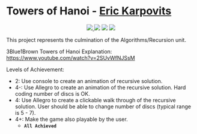 # Towers of Hanoi - [Eric Karpovits](https://github.com/EricKarpovits)

<p align="center">
  <a href="https://github.com/EricKarpovits/">
         <img src="https://img.shields.io/badge/developer-EricKarpovits-blue?style=flat-square&logo=github">
  </a> 
  <img src="https://img.shields.io/badge/version-1.2.2-brightgreen?style=flat-square&color=2bbc8a"> <img src="https://img.shields.io/badge/build-passed-brightgreen?style=flat-square"> <img src="https://img.shields.io/badge/made%20with-C++-1f425f.svg?style=flat-square&logo=c%2B%2B">
</p>

This project represents the culmination of the Algorithms/Recursion unit. 

3Blue1Brown Towers of Hanoi Explanation: https://www.youtube.com/watch?v=2SUvWfNJSsM

Levels of Achievement:

  * 2: Use console to create an animation of recursive solution.  
  * 4-: Use Allegro to create an animation of the recursive solution. Hard coding number of discs is OK.
  * 4: Use Allegro to create a clickable walk through of the recursive solution. User should be able to change number of discs (typical range is 5 - 7).
  * 4+: Make the game also playable by the user. 
    * **`All Achieved`**
